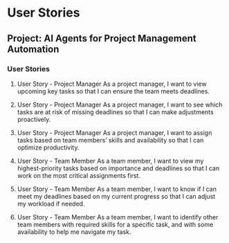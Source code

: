 
# User Stories

## Project: AI Agents for Project Management Automation

### User Stories
1. User Story - Project Manager
As a project manager, I want to view upcoming key tasks so that I can ensure the team meets deadlines.

2. User Story - Project Manager
As a project manager, I want to see which tasks are at risk of missing deadlines so that I can make adjustments proactively.

3. User Story - Project Manager
As a project manager, I want to assign tasks based on team members’ skills and availability so that I can optimize productivity.

4. User Story - Team Member
As a team member, I want to view my highest-priority tasks based on importance and deadlines so that I can work on the most critical assignments first.

5. User Story - Team Member
As a team member, I want to know if I can meet my deadlines based on my current progress so that I can adjust my workload if needed.

6. User Story - Team Member
As a team member, I want to identify other team members with required skills for a specific task, and with some availability to help me navigate my task. 

